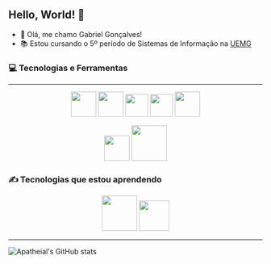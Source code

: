 ## Hello, World! 👋
- 🤠 Olá, me chamo Gabriel Gonçalves!
- 📚 Estou cursando o 5º período de Sistemas de Informação na [UEMG](https://www.uemg.br)

### 💻 Tecnologias e Ferramentas
------------------------------------------------
<p align="center"> 
    <img src="https://cdn.jsdelivr.net/gh/devicons/devicon@latest/icons/html5/html5-original-wordmark.svg" width="50px"/>
    <img src="https://cdn.jsdelivr.net/gh/devicons/devicon@latest/icons/css3/css3-original-wordmark.svg" width="50px"/>
    <img src="https://cdn.jsdelivr.net/gh/devicons/devicon@latest/icons/javascript/javascript-original.svg" width="45px"/>
    <img src="https://cdn.jsdelivr.net/gh/devicons/devicon@latest/icons/typescript/typescript-original.svg" width="45px"/>
    <img src="https://cdn.jsdelivr.net/gh/devicons/devicon@latest/icons/react/react-original-wordmark.svg" width="50px"/>
</p>

<p align="center"> 
    <img src="https://cdn.jsdelivr.net/gh/devicons/devicon@latest/icons/nodejs/nodejs-plain-wordmark.svg" width="50px"/>
    <img src="https://cdn.jsdelivr.net/gh/devicons/devicon@latest/icons/mysql/mysql-original-wordmark.svg" width=" 70px"/>
</p>

### ✍ Tecnologias que estou aprendendo
<link rel="stylesheet" type='text/css' href="https://cdn.jsdelivr.net/gh/devicons/devicon@latest/devicon.min.css" />

<p align="center"> 
    <img src="https://cdn.jsdelivr.net/gh/devicons/devicon@latest/icons/nestjs/nestjs-original-wordmark.svg" width="70px"/>
    <img src="https://cdn.jsdelivr.net/gh/devicons/devicon@latest/icons/postgresql/postgresql-original-wordmark.svg" width="60px"/>
</p>
    <i class="devicon-nextjs-plain" style="font-size: 60px"></i>

------------------------------
![Apatheial's GitHub stats](https://github-readme-stats.vercel.app/api?username=apatheial&show_icons=true&theme=tokyonight)


<!--
# Titulo 1
## Titulo 2
### Titulo 3
#### Titulo 4
##### Titulo 5

## Negrito, Italico ou Negrito e Italico
*Italico* ou __Italico__

**Negrito** ou __Negrito__

___Negrito e Italico___


## Listas não ordenadas e ordenadas

- Lista não ordenada
- Lista 1
    - Lista 2

1. Lista Ordenada
2. Lista 1
    1. Sublista Ordenada

## Link da imagem com link
[Texto da imagem](https://encrypted-tbn0.gstatic.com/images?q=tbn:ANd9GcQPuPHU1V-xnwIH7s45ZQW2nid1AxW9YKfG3A&s)

## Imagem diretamente
![Texto da imagem](https://encrypted-tbn0.gstatic.com/images?q=tbn:ANd9GcQPuPHU1V-xnwIH7s45ZQW2nid1AxW9YKfG3A&s)


## Códigos

`fn(a, b)` 
- crase é usada para sinalizar __uma__ linha código

```
fn(a, b) {
    return a + b
} 
```
- 3 crases são utilizadas para sinalizar um bloco código

## Citações
> Texto de Citações

## Linhas de sepração

TEXTO
--------------

| Cabeçalho 1 | Cabeçalho 2 |
| ----------- | ----------- |

## Checkout
[X] Tarefa 1 <br>
[ ] Tarefa 2

**Apatheial/Apatheial** is a ✨ _special_ ✨ repository because its `README.md` (this file) appears on your GitHub profile.

Here are some ideas to get you started:

- 🔭 I’m currently working on ...
- 🌱 I’m currently learning ...
- 👯 I’m looking to collaborate on ...
- 🤔 I’m looking for help with ...
- 💬 Ask me about ...
- 📫 How to reach me: ...
- 😄 Pronouns: ...
- ⚡ Fun fact: ...
-->
